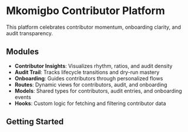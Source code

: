   # Mkomigbo Contributor Platform

This platform celebrates contributor momentum, onboarding clarity, and audit transparency.

## Modules

- **Contributor Insights**: Visualizes rhythm, ratios, and audit density
- **Audit Trail**: Tracks lifecycle transitions and dry-run mastery
- **Onboarding**: Guides contributors through personalized flows
- **Routes**: Dynamic views for contributors, audit, and onboarding
- **Models**: Shared types for contributors, audit entries, and onboarding events
- **Hooks**: Custom logic for fetching and filtering contributor data

## Getting Started

